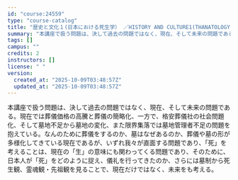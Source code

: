 ```yaml
---
id: "course:24559"
type: "course-catalog"
title: "歴史と文化１(日本における死生学） ／HISTORY AND CULTURE1(THANATOLOGY IN JAPAN)"
summary: "本講座で扱う問題は、決して過去の問題ではなく、現在、そして未来の問題である。現在では葬儀価格の高騰と葬儀の簡略化、一方で、格安葬儀社の社会問題化、そして墓地不足から墓地の変化、また限界集落では墓地管理者不足の問題を抱えている。なんのために葬…"
tags: []
campus: ""
credits: 2
instructors: []
license: " "
version:
  created_at: "2025-10-09T03:48:57Z"
  updated_at: "2025-10-09T03:48:57Z"
---
```


本講座で扱う問題は、決して過去の問題ではなく、現在、そして未来の問題である。現在では葬儀価格の高騰と葬儀の簡略化、一方で、格安葬儀社の社会問題化、そして墓地不足から墓地の変化、また限界集落では墓地管理者不足の問題を抱えている。なんのために葬儀をするのか、墓はなぜあるのか、葬儀や墓の形が多様化してきている現在であるが、いずれ我々が直面する問題であり、「死」を考えることは、現在の「生」の意味にも関わってくる問題であり、そのために、日本人が「死」をどのように捉え、儀礼を行ってきたのか、さらには墓制から死生観、霊魂観・先祖観を見ることで、現在だけではなく、未来をも考える。
